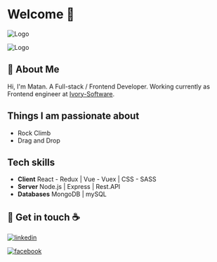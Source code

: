 
# Welcome 👋
![Logo](https://res.cloudinary.com/dxpb15pfo/image/upload/v1659382311/1_ppqkhk.png)

![Logo](https://profile-counter.glitch.me/matand10/count.svg)




## 🚀 About Me

Hi, I'm Matan. A Full-stack / Frontend Developer.
Working currently as Frontend engineer at [Ivory-Software](https://www.ivory-sw.com/).





## Things I am passionate about

- Rock Climb
- Drag and Drop
## Tech skills
- **Client** React - Redux | Vue - Vuex | CSS - SASS
- **Server** Node.js | Express | Rest.API
- **Databases** MongoDB | mySQL

## 🔗 Get in touch :coffee:
[![linkedin](https://img.shields.io/badge/linkedin-0A66C2?style=for-the-badge&logo=linkedin&logoColor=white)](https://www.linkedin.com/in/matan-damary-3405b9236/)

[![facebook](https://img.shields.io/badge/facebook-0A66C2?style=for-the-badge&logo=facebook&logoColor=white)](https://www.facebook.com/matan.dmari)


